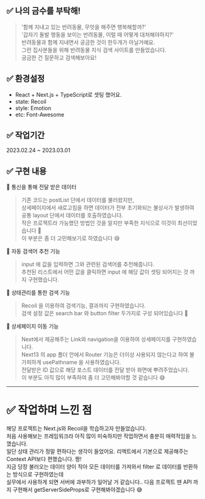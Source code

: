 ## ✅ 나의 금수를 부탁해!
> '함께 지내고 있는 반려동물, 무엇을 해주면 행복해할까?'  
'갑자기 돌발 행동을 보이는 반려동물, 이럴 때 어떻게 대처해야하지?'  
반려동물과 함께 지내면서 궁금한 것이 한두개가 아닐거예요.  
그런 집사분들을 위해 반려동물 지식 검색 사이트를 만들었습니다.  
궁금한 건 질문하고 검색해보아요!  



## ✅ 환경설정

* React + Next.js + TypeScript로 셋팅 했어요.  
* state: Recoil  
* style: Emotion  
* etc: Font-Awesome 



## ✅ 작업기간

2023.02.24 ~ 2023.03.01



## ✅ 구현 내용

🧡 통신을 통해 전달 받은 데이터  
> 기존 코드는 postList 단에서 데이터를 불러왔지만,  
상세페이지에서 새로고침을 하면 데이터가 전부 초기화되는 불상사가 발생하여 공통 layout 단에서 데이터를 호출하였습니다.  
작은 프로젝트라 가능했던 방법인 것을 알지만 부족한 지식으로 이것이 최선이었습니다 🥲  
이 부분은 좀 더 고민해보기로 하였습니다 😅

🧡 자동 검색어 추천 기능
> input 에 값을 입력하면 그와 관련된 검색어를 추천해줍니다.  
추천된 리스트에서 어떤 값을 클릭하면 input 에 해당 값이 셋팅 되어지는 것 까지 구현했습니다.  

🧡 상태관리를 통한 검색 기능
> Recoil 을 이용하여 검색기능, 결과까지 구현하였습니다.  
검색 설정 값은 search bar 와 button filter 두가지로 구성 되어있습니다 🙂  

🧡 상세페이지 이동 기능
> Next에서 제공해주는 Link와 navigation을 이용하여 상세페이지를 구현하였습니다.  
Next13 의 app 폴더 안에서 Router 기능은 더이상 사용되지 않는다고 하여 불가피하게 usePathname 을 사용하였습니다.  
전달받은 ID 값으로 해당 포스트 데이터를 전달 받아 화면에 뿌려주었습니다.  
이 부분도 아직 많이 부족하여 좀 더 고민해봐야할 것 같습니다 😅

---

# ✅ 작업하며 느낀 점

해당 프로젝트는 Next.js와 Recoil을 학습하고자 만들었습니다.  
처음 사용해보는 프레임워크라 아직 많이 미숙하지만 작업하면서 충분히 매력적임을 느꼈습니다.  
일단 상태 관리가 정말 편하다는 생각이 들었어요. 리액트에서 기본으로 제공해주는 Context API보다 편했습니다. 짱!  
지금 당장 불러오는 데이터 양이 작아 모든 데이터를 가져와서 filter 로 데이터를 반환하는 방식으로 구현하였는데  
실무에서 사용하게 되면 서버에 과부하가 일어날 거 같습니다..
다음 프로젝트 땐 API 까지 구현해서 getServerSideProps로 구현해봐야겠습니다 😅